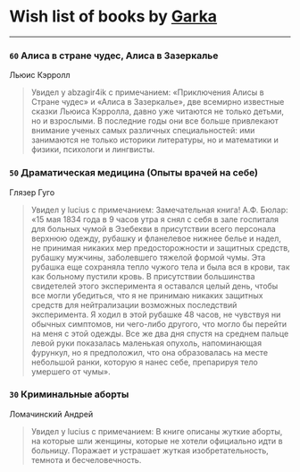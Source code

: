 # Wish list of books by [Garka](https://plus.google.com/u/0/115753719718250012620/)
---

### `60` Алиса в стране чудес, Алиса в Зазеркалье
Льюис Кэрролл
> Увидел у abzagir4ik с примечанием: «Приключения Алисы в Стране чудес» и «Алиса в Зазеркалье», две всемирно известные сказки Льюиса Кэрролла, давно уже читаются не только детьми, но и взрослыми. В последние годы они все больше привлекают внимание ученых самых различных специальностей: ими занимаются не только историки литературы, но и математики и физики, психологи и лингвисты.

### `50` Драматическая медицина (Опыты врачей на себе)
Глязер Гуго
> Увидел у lucius с примечанием: Замечательная книга! 
> А.Ф. Бюлар: «15 мая 1834 года в 9 часов утра я снял с себя в зале госпиталя для больных чумой в Эзебекви в присутствии всего персонала верхнюю одежду, рубашку и фланелевое нижнее белье и надел, не принимая никаких мер предосторожности и защитных средств, рубашку мужчины, заболевшего тяжелой формой чумы. Эта рубашка еще сохраняла тепло чужого тела и была вся в крови, так как больному пустили кровь. В присутствии большинства свидетелей этого эксперимента я оставался целый день, чтобы все могли убедиться, что я не принимаю никаких защитных средств для нейтрализации возможных последствий эксперимента. Я ходил в этой рубашке 48 часов, не чувствуя ни обычных симптомов, ни чего-либо другого, что могло бы перейти на меня с этой одежды. Все же два дня спустя на среднем пальце левой руки показалась маленькая опухоль, напоминающая фурункул, но я предположил, что она образовалась на месте небольшой ранки, которую я нанес себе, препарируя тело умершего от чумы».

### `30` Криминальные аборты
Ломачинский Андрей
> Увидел у lucius с примечанием: В книге описаны жуткие аборты, на которые шли женщины, которые не хотели официально идти в больницу. 
> Поражает и устрашает жуткая изобретательность, темнота и бесчеловечность.


